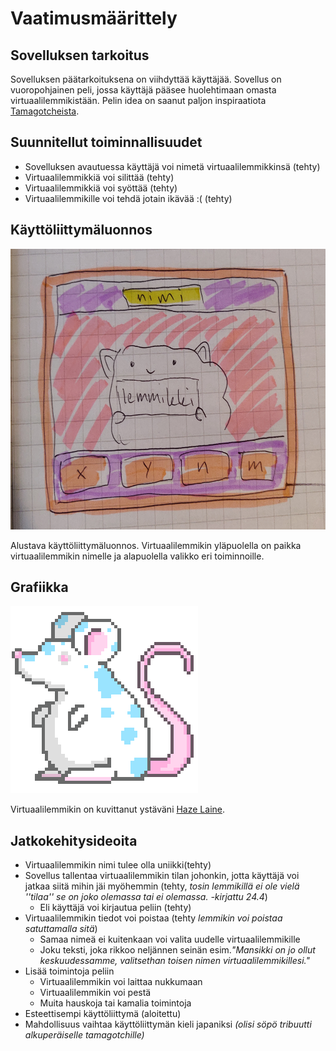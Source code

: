 # Vaatimusmäärittely

## Sovelluksen tarkoitus
Sovelluksen päätarkoituksena on viihdyttää käyttäjää. Sovellus on vuoropohjainen peli, jossa käyttäjä pääsee huolehtimaan omasta virtuaalilemmikistään. Pelin idea on saanut paljon inspiraatiota [Tamagotcheista](https://fi.wikipedia.org/wiki/Tamagotchi).

## Suunnitellut toiminnallisuudet
- Sovelluksen avautuessa käyttäjä voi nimetä virtuaalilemmikkinsä (tehty)
- Virtuaalilemmikkiä voi silittää (tehty)
- Virtuaalilemmikkiä voi syöttää (tehty)
- Virtuaalilemmikille voi tehdä jotain ikävää :( (tehty)

## Käyttöliittymäluonnos
<img src="https://github.com/macabre-cs/ot-harjoitustyo/blob/master/dokumentaatio/kuvat/alustava_kayttoliittyma.png" alt="Kuva alustavasta käyttöliittymäluonnoksesta. Kuvassa on kissaa muistuttava virtuaalilemmikki, jonka yläpuolella on paikka virtuaalilemmikin nimelle ja alapuolella valikko eri toiminnoista." width="635" height="449">

Alustava käyttöliittymäluonnos. Virtuaalilemmikin yläpuolella on paikka virtuaalilemmikin nimelle ja alapuolella valikko eri toiminnoille.

## Grafiikka
<img src="https://github.com/macabre-cs/ot-harjoitustyo/blob/master/dokumentaatio/kuvat/Rotta_Otus_300x300.png" alt="Kuva virtuaalilemmikistä. Virtuaalilemmikki muistuttaa ulkomuodoltaan rottaa. Virtuaalilemmikillä on valkoinen turkki, jossa on sinisiä laikkuja ja sillä on vaaleanpunainen häntä.">

Virtuaalilemmikin on kuvittanut ystäväni [Haze Laine](https://www.instagram.com/hasuart_/).

## Jatkokehitysideoita
- Virtuaalilemmikin nimi tulee olla uniikki(tehty)
- Sovellus tallentaa virtuaalilemmikin tilan johonkin, jotta käyttäjä voi jatkaa siitä mihin jäi myöhemmin (tehty, *tosin lemmikillä ei ole vielä ''tilaa'' se on joko olemassa tai ei olemassa. -kirjattu 24.4*)
  - Eli käyttäjä voi kirjautua peliin (tehty)
- Virtuaalilemmikin tiedot voi poistaa (tehty *lemmikin voi poistaa satuttamalla sitä*)
  - Samaa nimeä ei kuitenkaan voi valita uudelle virtuaalilemmikille
  - Joku teksti, joka rikkoo neljännen seinän esim.*"Mansikki on jo ollut keskuudessamme, valitsethan toisen nimen virtuaalilemmikillesi."*
- Lisää toimintoja peliin
  - Virtuaalilemmikin voi laittaa nukkumaan
  - Virtuaalilemmikin voi pestä
  - Muita hauskoja tai kamalia toimintoja
- Esteettisempi käyttöliittymä (aloitettu)
- Mahdollisuus vaihtaa käyttöliittymän kieli japaniksi *(olisi söpö tribuutti alkuperäiselle tamagotchille)*
